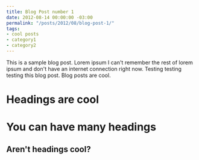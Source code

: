```yaml
---
title: Blog Post number 1
date: 2012-08-14 00:00:00 -03:00
permalink: "/posts/2012/08/blog-post-1/"
tags:
- cool posts
- category1
- category2
---
```


This is a sample blog post. Lorem ipsum I can't remember the rest of lorem ipsum and don't have an internet connection right now. Testing testing testing this blog post. Blog posts are cool.

Headings are cool
======

You can have many headings
======

Aren't headings cool?
------